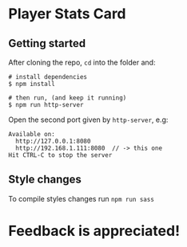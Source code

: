 # Player Stats Card

## Getting started

After cloning the repo, `cd` into the folder and:

```
# install dependencies
$ npm install

# then run, (and keep it running)
$ npm run http-server
```

Open the second port given by `http-server`,
e.g:

```
Available on:
  http://127.0.0.1:8080
  http://192.168.1.111:8080  // -> this one
Hit CTRL-C to stop the server
```

## Style changes

To compile styles changes run `npm run sass`

# Feedback is appreciated!
